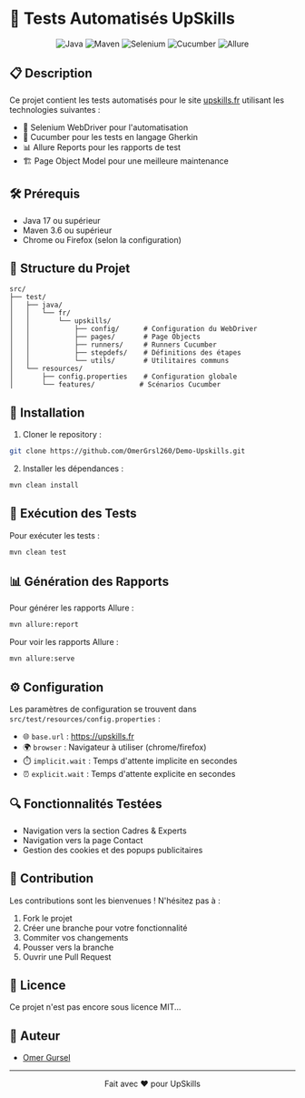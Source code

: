 # 🚀 Tests Automatisés UpSkills

<div align="center">

![Java](https://img.shields.io/badge/Java-17-red)
![Maven](https://img.shields.io/badge/Maven-3.6+-blue)
![Selenium](https://img.shields.io/badge/Selenium-4.28.1-green)
![Cucumber](https://img.shields.io/badge/Cucumber-7.15.0-brightgreen)
![Allure](https://img.shields.io/badge/Allure-2.24.0-orange)

</div>

## 📋 Description

Ce projet contient les tests automatisés pour le site [upskills.fr](https://upskills.fr) utilisant les technologies suivantes :
- 🎯 Selenium WebDriver pour l'automatisation
- 🥒 Cucumber pour les tests en langage Gherkin
- 📊 Allure Reports pour les rapports de test
- 🏗️ Page Object Model pour une meilleure maintenance

## 🛠️ Prérequis

- Java 17 ou supérieur
- Maven 3.6 ou supérieur
- Chrome ou Firefox (selon la configuration)

## 📁 Structure du Projet

```
src/
├── test/
│   ├── java/
│   │   └── fr/
│   │       └── upskills/
│   │           ├── config/      # Configuration du WebDriver
│   │           ├── pages/       # Page Objects
│   │           ├── runners/     # Runners Cucumber
│   │           ├── stepdefs/    # Définitions des étapes
│   │           └── utils/       # Utilitaires communs
│   └── resources/
│       ├── config.properties    # Configuration globale
│       └── features/           # Scénarios Cucumber
```

## 🚀 Installation

1. Cloner le repository :
```bash
git clone https://github.com/OmerGrsl260/Demo-Upskills.git
```

2. Installer les dépendances :
```bash
mvn clean install
```

## 🧪 Exécution des Tests

Pour exécuter les tests :
```bash
mvn clean test
```

## 📊 Génération des Rapports

Pour générer les rapports Allure :
```bash
mvn allure:report
```

Pour voir les rapports Allure :
```bash
mvn allure:serve
```

## ⚙️ Configuration

Les paramètres de configuration se trouvent dans `src/test/resources/config.properties` :
- 🌐 `base.url` : https://upskills.fr
- 🌍 `browser` : Navigateur à utiliser (chrome/firefox)
- ⏱️ `implicit.wait` : Temps d'attente implicite en secondes
- ⏰ `explicit.wait` : Temps d'attente explicite en secondes

## 🔍 Fonctionnalités Testées

- Navigation vers la section Cadres & Experts
- Navigation vers la page Contact
- Gestion des cookies et des popups publicitaires

## 🤝 Contribution

Les contributions sont les bienvenues ! N'hésitez pas à :
1. Fork le projet
2. Créer une branche pour votre fonctionnalité
3. Commiter vos changements
4. Pousser vers la branche
5. Ouvrir une Pull Request

## 📝 Licence

Ce projet n'est pas encore sous licence MIT...

## 👥 Auteur

- [Omer Gursel](https://github.com/OmerGrsl260)

---
<div align="center">
Fait avec ❤️ pour UpSkills
</div> 